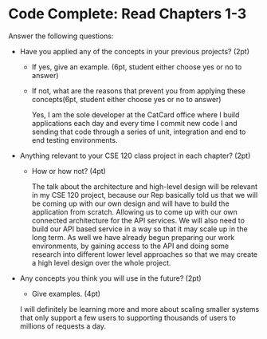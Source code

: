 # Code Complete: Read Chapters 1-3

Answer the following questions:

* Have you applied any of the concepts in your previous projects? (2pt)
    * If yes, give an example. (6pt, student either choose yes or no to answer)
    * If not, what are the reasons that prevent you from applying these concepts(6pt, student either choose yes or no to answer)

        Yes, I am the sole developer at the CatCard office where I build applications each day and every time I commit new code I and sending that code through a series of unit, integration and end to end testing environments.


* Anything relevant to your CSE 120 class project in each chapter? (2pt)
    * How or how not? (4pt)

        The talk about the architecture and high-level design will be relevant in my CSE 120 project, because our Rep basically told us that we will be coming up with our own design and will have to build the application from scratch. Allowing us to come up with our own connected architecture for the API services. We will also need to build our API based service in a way so that it may scale up in the long term. As well we have already begun preparing our work environments, by gaining access to the API and doing some research into different lower level approaches so that we may create a high level design over the whole project.


* Any concepts you think you will use in the future? (2pt)
    * Give examples. (4pt)

    I will definitely be learning more and more about scaling smaller systems that only support a few users to supporting thousands of users to millions of requests a day.
